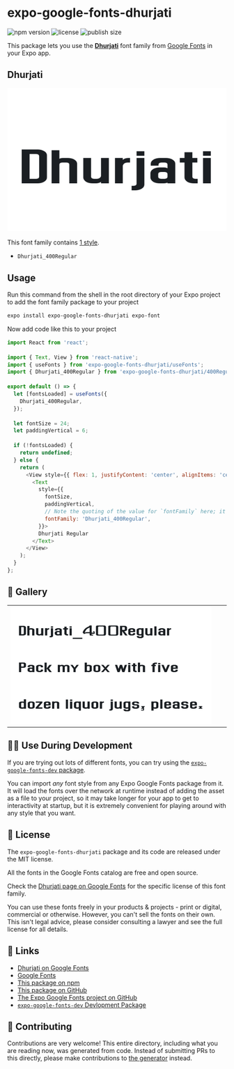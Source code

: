 # expo-google-fonts-dhurjati

![npm version](https://flat.badgen.net/npm/v/expo-google-fonts-dhurjati)
![license](https://flat.badgen.net/github/license/expo/google-fonts)
![publish size](https://flat.badgen.net/packagephobia/install/expo-google-fonts-dhurjati)

This package lets you use the [**Dhurjati**](https://fonts.google.com/specimen/Dhurjati) font family from [Google Fonts](https://fonts.google.com/) in your Expo app.

## Dhurjati

![Dhurjati](./font-family.png)

This font family contains [1 style](#-gallery).

- `Dhurjati_400Regular`

## Usage

Run this command from the shell in the root directory of your Expo project to add the font family package to your project
```sh
expo install expo-google-fonts-dhurjati expo-font
```

Now add code like this to your project
```js
import React from 'react';

import { Text, View } from 'react-native';
import { useFonts } from 'expo-google-fonts-dhurjati/useFonts';
import { Dhurjati_400Regular } from 'expo-google-fonts-dhurjati/400Regular';

export default () => {
  let [fontsLoaded] = useFonts({
    Dhurjati_400Regular,
  });

  let fontSize = 24;
  let paddingVertical = 6;

  if (!fontsLoaded) {
    return undefined;
  } else {
    return (
      <View style={{ flex: 1, justifyContent: 'center', alignItems: 'center' }}>
        <Text
          style={{
            fontSize,
            paddingVertical,
            // Note the quoting of the value for `fontFamily` here; it expects a string!
            fontFamily: 'Dhurjati_400Regular',
          }}>
          Dhurjati Regular
        </Text>
      </View>
    );
  }
};

```

## 🔡 Gallery


||||
|-|-|-|
|![Dhurjati_400Regular](.//400Regular/Dhurjati_400Regular.ttf.png)||||


## 👩‍💻 Use During Development

If you are trying out lots of different fonts, you can try using the [`expo-google-fonts-dev` package](https://github.com/freeboub/google-fonts/tree/master/font-packages/dev#readme).

You can import *any* font style from any Expo Google Fonts package from it. It will load the fonts
over the network at runtime instead of adding the asset as a file to your project, so it may take longer
for your app to get to interactivity at startup, but it is extremely convenient
for playing around with any style that you want.

## 📖 License

The `expo-google-fonts-dhurjati` package and its code are released under the MIT license.

All the fonts in the Google Fonts catalog are free and open source.

Check the [Dhurjati page on Google Fonts](https://fonts.google.com/specimen/Dhurjati) for the specific license of this font family.

You can use these fonts freely in your products & projects - print or digital, commercial or otherwise. However, you can't sell the fonts on their own. This isn't legal advice, please consider consulting a lawyer and see the full license for all details.

## 🔗 Links

- [Dhurjati on Google Fonts](https://fonts.google.com/specimen/Dhurjati)
- [Google Fonts](https://fonts.google.com/)
- [This package on npm](https://www.npmjs.com/package/expo-google-fonts-dhurjati)
- [This package on GitHub](https://github.com/freeboub/google-fonts/tree/master/font-packages/dhurjati)
- [The Expo Google Fonts project on GitHub](https://github.com/freeboub/google-fonts)
- [`expo-google-fonts-dev` Devlopment Package](https://github.com/freeboub/google-fonts/tree/master/font-packages/dev)

## 🤝 Contributing

Contributions are very welcome! This entire directory, including what you are reading now, was generated from code. Instead of submitting PRs to this directly, please make contributions to [the generator](https://github.com/freeboub/google-fonts/tree/master/packages/generator) instead.
